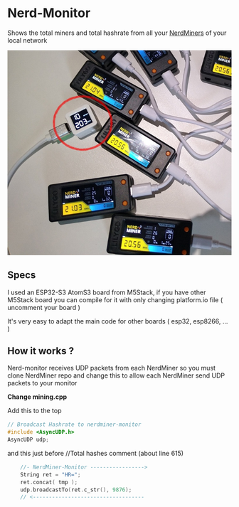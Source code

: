 # Nerd-Monitor

 Shows the total miners and total hashrate from all your [NerdMiners](https://github.com/BitMaker-hub/NerdMiner_v2) of your local network

![Imagen Principal](nerd-monitor.jpg)

## Specs

I used an ESP32-S3 AtomS3 board from M5Stack,  if you have other M5Stack board you can compile for it with only changing platform.io file  ( uncomment your board )

It's very easy to adapt the main code for other boards ( esp32, esp8266, ... )


## How it works ?

Nerd-monitor receives UDP packets from each NerdMiner so you must clone NerdMiner repo and change this to allow each NerdMiner send UDP packets to your monitor


**Change mining.cpp**

Add this to the top 

```cpp
// Broadcast Hashrate to nerdminer-monitor
#include <AsyncUDP.h>
AsyncUDP udp;
```

and this just before   //Total hashes    comment (about line 615)

```cpp
    //- NerdMiner-Monitor ----------------->
    String ret = "HR=";
    ret.concat( tmp );
    udp.broadcastTo(ret.c_str(), 9876);
    // <-----------------------------------
```
